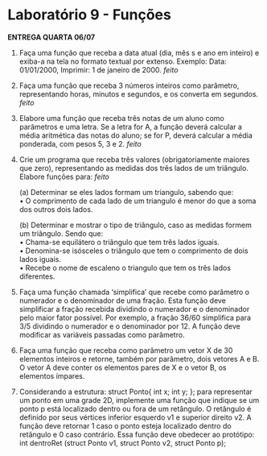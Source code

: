 # Laboratório 9 - Funções

**ENTREGA QUARTA 06/07**

1. Faça uma função que receba a data atual (dia, mês s e ano em inteiro) e exiba-a na tela no formato textual por extenso. Exemplo: Data: 01/01/2000, Imprimir: 1 de janeiro de 2000.  *feito*

2. Faça uma função que receba 3 números inteiros como parâmetro, representando horas, minutos e segundos, e os converta em segundos.  *feito*

3. Elabore uma função que receba três notas de um aluno como parâmetros e uma letra. Se a letra for A, a função deverá calcular a média aritmética das notas do aluno; se for P, deverá calcular a média ponderada, com pesos 5, 3 e 2.  *feito*

4. Crie um programa que receba três valores (obrigatoriamente maiores que zero), representando as medidas dos três lados de um triângulo. Elabore funções para: *feito*

   (a) Determinar se eles lados formam um triangulo, sabendo que:   
      • O comprimento de cada lado de um triangulo é menor do que a soma dos outros dois lados. 
   
   (b) Determinar e mostrar o tipo de triângulo, caso as medidas formem um triângulo. Sendo que:  
      • Chama-se equilátero o triângulo que tem três lados iguais.  
      • Denomina-se isósceles o triângulo que tem o comprimento de dois lados iguais.  
      • Recebe o nome de escaleno o triangulo que tem os três lados diferentes.  

5. Faça uma função chamada ‘simplifica’ que recebe como parâmetro o numerador e o denominador de uma fração. Esta função deve simplificar a fração recebida dividindo o numerador e o denominador pelo maior fator possível. Por exemplo, a fração 36/60 simplifica para 3/5 dividindo o numerador e o denominador por 12. A função deve modificar as variáveis passadas como parâmetro.  

6. Faça uma função que receba como parâmetro um vetor X de 30 elementos inteiros e retorne, também por parâmetro, dois vetores A e B. O vetor A deve conter os elementos pares de X e o vetor B, os elementos ímpares.  

7. Considerando a estrutura: struct Ponto{    int x; 
   int y;  }; para representar um ponto em uma grade 2D, implemente uma função que indique se um ponto p está localizado dentro ou fora de um retângulo. O retângulo é definido por seus vértices inferior esquerdo v1 e superior direito v2. A função deve retornar 1 caso o ponto esteja localizado dentro do retângulo e 0 caso contrário. Essa função deve obedecer ao protótipo: int dentroRet (struct Ponto v1, struct Ponto v2, struct Ponto p); 
